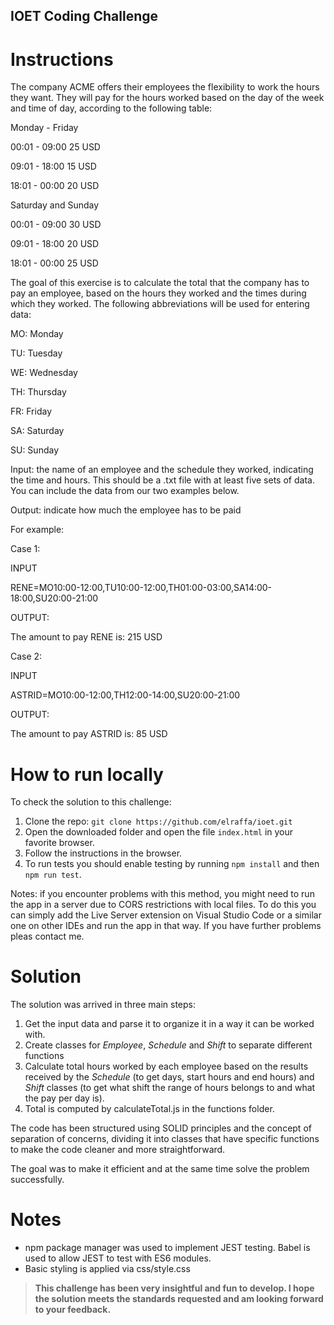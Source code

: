 ## IOET Coding Challenge

# Instructions

The company ACME offers their employees the flexibility to work the hours they want. They will pay for the hours worked based on the day of the week and time of day, according to the following table:

Monday - Friday

00:01 - 09:00 25 USD

09:01 - 18:00 15 USD

18:01 - 00:00 20 USD

Saturday and Sunday

00:01 - 09:00 30 USD

09:01 - 18:00 20 USD

18:01 - 00:00 25 USD

The goal of this exercise is to calculate the total that the company has to pay an employee, based on the hours they worked and the times during which they worked. The following abbreviations will be used for entering data:

MO: Monday

TU: Tuesday

WE: Wednesday

TH: Thursday

FR: Friday

SA: Saturday

SU: Sunday

Input: the name of an employee and the schedule they worked, indicating the time and hours. This should be a .txt file with at least five sets of data. You can include the data from our two examples below.

Output: indicate how much the employee has to be paid

For example:

Case 1:

INPUT

RENE=MO10:00-12:00,TU10:00-12:00,TH01:00-03:00,SA14:00-18:00,SU20:00-21:00

OUTPUT:

The amount to pay RENE is: 215 USD

Case 2:

INPUT

ASTRID=MO10:00-12:00,TH12:00-14:00,SU20:00-21:00

OUTPUT:

The amount to pay ASTRID is: 85 USD

# How to run locally

To check the solution to this challenge:

1. Clone the repo: `git clone https://github.com/elraffa/ioet.git`
2. Open the downloaded folder and open the file `index.html` in your favorite browser.
3. Follow the instructions in the browser.
4. To run tests you should enable testing by running `npm install` and then `npm run test`.

Notes: if you encounter problems with this method, you might need to run the app in a server due to CORS restrictions with local files. To do this you can simply add the Live Server extension on Visual Studio Code or a similar one on other IDEs and run the app in that way. If you have further problems pleas contact me.

# Solution

The solution was arrived in three main steps:

1. Get the input data and parse it to organize it in a way it can be worked with. 
2. Create classes for *Employee*, *Schedule* and *Shift* to separate different functions 
3. Calculate total hours worked by each employee based on the results received by the *Schedule* (to get days, start hours and end hours) and *Shift* classes (to get what shift the range of hours belongs to and what the pay per day is). 
4. Total is computed by calculateTotal.js in the functions folder.

The code has been structured using SOLID principles and the concept of separation of concerns, dividing it into classes that have specific functions to make the code cleaner and more straightforward.

The goal was to make it efficient and at the same time solve the problem successfully. 

# Notes

- npm package manager was used to implement JEST testing. Babel is used to allow JEST to test with ES6 modules.
- Basic styling is applied via css/style.css

>**This challenge has been very insightful and fun to develop. I hope the solution meets the standards requested and am looking forward to your feedback.**
